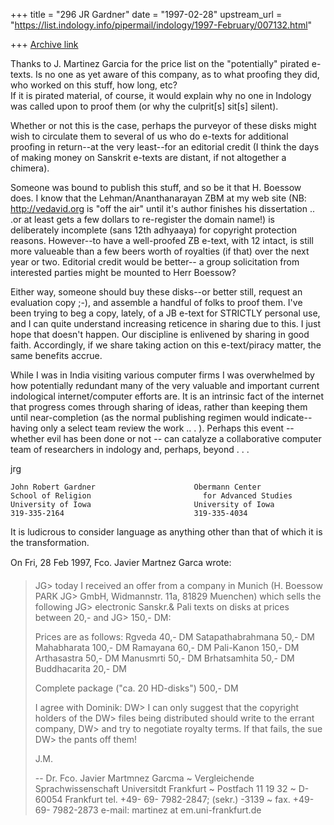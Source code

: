 +++
title = "296 JR Gardner"
date = "1997-02-28"
upstream_url = "https://list.indology.info/pipermail/indology/1997-February/007132.html"

+++
[Archive link](https://list.indology.info/pipermail/indology/1997-February/007132.html)

Thanks to J. Martinez Garcia for the price list on the "potentially"
pirated e-texts.  Is no one as yet aware of this company, as to what
proofing they did, who worked on this stuff, how long, etc?  
If it is pirated material, of course, it would explain why no one in
Indology was called upon to proof them (or why the culprit[s] sit[s]
silent).

Whether or not this is the case, perhaps the purveyor of these
disks might wish to circulate them to several of us who do e-texts for
additional proofing in return--at the very least--for an editorial credit
(I think the days of making money on Sanskrit e-texts are distant, if not
altogether a chimera).  

Someone was bound to publish this stuff, and so be it that H. Boessow
does.  I know that the Lehman/Ananthanarayan ZBM at my web site (NB:
http://vedavid.org is "off the air" until it's author finishes his
dissertation .. .or at least gets a few dollars to re-register the domain 
name!) is deliberately incomplete (sans 12th adhyaaya) for
copyright protection reasons. However--to have a well-proofed ZB e-text,
with 12 intact, is still more valueable than a few beers worth of
royalties (if that) over the next year or two.  Editorial credit would be
better-- a group solicitation from interested parties might be mounted to
Herr Boessow? 

Either way, someone should buy these disks--or better still,
request an evaluation copy ;-), and assemble a handful of folks to proof
them.  I've been trying to beg a copy, lately, of a JB e-text for STRICTLY
personal use, and I can quite understand increasing reticence in sharing
due to this.  I just hope that doesn't happen.  Our discipline is
enlivened by sharing in good faith.  Accordingly, if we share taking
action on this e-text/piracy matter, the same benefits accrue.

While I was in India visiting various computer firms I was 
overwhelmed by how potentially redundant many of the very valuable and
important current indological internet/computer efforts are. It is an
intrinsic fact of the internet that progress comes through sharing of
ideas, rather than keeping them until near-completion (as the normal
publishing regimen would indicate--having only a select team review the
work .. . ).  Perhaps this event -- whether evil has been done or not --
can catalyze a collaborative computer team of researchers in indology and,
perhaps, beyond . . . 

jrg

~~~~~~~~~~~~~~~~~~~~~~~~~~~~~~~~~~~~~~~~~~~~~~~~~~~~~~~~~~~~~~~
John Robert Gardner                      Obermann Center
School of Religion                         for Advanced Studies
University of Iowa                       University of Iowa
319-335-2164                             319-335-4034

~~~~~~~~~~~~~~~~~~~~~~~~~~~~~~~~~~~~~~~~~~~~~~~~~~~~~~~~~~~~~~~
It is ludicrous to consider language as anything other 
than that of which it is the transformation.

On Fri, 28 Feb 1997, Fco. Javier Martnez Garca wrote:

> JG> today I received an offer from a company in Munich (H. Boessow PARK
> JG> GmbH, Widmannstr. 11a, 81829 Muenchen) which sells the following
> JG> electronic Sanskr.& Pali texts on disks at prices between 20,- and
> JG> 150,- DM:
> 
> Prices are as follows:
> Rgveda  40,- DM
> Satapathabrahmana 50,- DM
> Mahabharata 100,- DM
> Ramayana 60,- DM
> Pali-Kanon 150,- DM
> Arthasastra 50,- DM
> Manusmrti 50,- DM
> Brhatsamhita 50,- DM
> Buddhacarita 20,- DM
> 
> Complete package ("ca. 20 HD-disks") 500,- DM
> 
> 
> I agree with Dominik:
> DW> I can only suggest that the copyright holders of the
> DW> files being distributed should write to the errant company, 
> DW> and try to negotiate royalty terms.  If that fails, the sue
> DW> the pants off them!
> 
> J.M.
> 
> -- 
>   Dr. Fco. Javier Martmnez Garcma ~ Vergleichende Sprachwissenschaft
>   Universitdt Frankfurt  ~   Postfach 11 19 32  ~  D-60054 Frankfurt
>   tel. +49- 69- 7982-2847;  (sekr.) -3139  ~ fax. +49- 69- 7982-2873
>   e-mail: martinez at em.uni-frankfurt.de
> 
> 
> 







